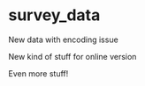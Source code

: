 # survey_data


New data with encoding issue

New kind of stuff for online version

Even more stuff!
